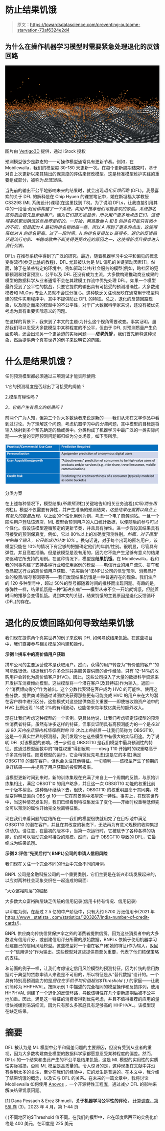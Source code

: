# 防止结果饥饿

> 原文：<https://towardsdatascience.com/preventing-outcome-starvation-73af6324e2d4>

## 为什么在操作机器学习模型时需要紧急处理退化的反馈回路

![](img/f090d23c9a509fb17d15c124e871f3ca.png)

图片由 [Vertigo3D](https://www.istockphoto.com/photo/big-data-network-abstract-concept-with-abstract-binary-code-gm1288922463-384746197#:~:text=Credit%3A-,Vertigo3d,-Stock%20photo%20ID) 提供，通过 iStock 授权

预测模型很少是静态的——可操作模型通常具有更新节奏。例如，在 Mobilewalla，我们的模型每 30-180 天更新一次。在每个更新周期结束时，基于对自上次更新以来其输出的保真度的评估来修改模型。这是标准模型维护实践的重要组成部分，被称为*反馈回路*。

当先前的输出不公平地影响未来的结果时，就会出现*退化反馈回路* (DFL)。我最喜欢的关于 DFL 的解释是在 Chip Hyuen 的课堂笔记中，她在斯坦福大学教授 CS329S (ML 系统设计)课程(在这里找到 T8)。为了说明 DFLs，让我直接引用其中的一段话:*假设你构建了一个系统，向用户推荐他们可能喜欢的歌曲。系统排名高的歌曲首先显示给用户。因为它们首先被显示，所以用户更多地点击它们，这使得系统更加确信这些推荐是好的。一开始，两首歌曲 A 和 B 的排名可能只有微小的不同，但是因为 A 最初的排名稍微高一些，所以 A 得到了更多的点击，这使得系统对 A 的排名更高。过了一段时间，A 的排名变得比 b 高得多。退化的反馈循环是流行电影、书籍或歌曲不断变得更受欢迎的原因之一，这使得新项目很难进入流行列表。*

DFLs 在推荐系统中得到了广泛的研究。最近，随着机器学习中公平和偏见的概念变得流行(参见[此处](/a-tutorial-on-fairness-in-machine-learning-3ff8ba1040cb)的教程)，DFL 尤其被认为是 ML 偏见的关键驱动因素[1]。然而，除了在某些特定的环境中，例如驱动公共/社会服务的模型(例如，跨社区的犯罪预测和财富预测)，公平以及 DFL 还没有成为主流。大多数构建推动商业成果的模型的数据科学从业者通常不会在其建模工作流中优先处理 DFL。如果一个模型最终受到了公平性的挑战，只要它提供的输出具有可接受的预测准确性，大多数建模者和 MLOps 专业人员就不会过分担心。这种缺乏关注也反映在通常用于模型构建的软件实用程序中，其中不提供防止 DFL 的特征。总之，退化的反馈回路现象，以及随之而来的模型中的不公平性，对于广大数据科学家来说，还没有被优先考虑为具有重要实际意义的问题。

在这样的背景下，我来到了本文的主题:为什么这个视角需要改变。事实证明，虽然我们可以忍受大多数模型中某种程度的不公平，但由于 DFL 对预测质量产生负面影响，还会出现另一个更紧迫的实际问题——***结果饥饿*** 。我们首先解释这种现象，然后提供两个真实世界的例子来说明它的范围。

# 什么是结果饥饿？

任何预测模型都必须通过三项测试才能实际使用:

1.它的预测精度是否超出了可接受的阈值？

2.模型有弹性吗？

*3。它能产生有意义的结果吗？*

前两个广为人知，但第三个对大多数读者来说是新的——我们从未在文学作品中看到过讨论。为了理解这个问题，考虑机器学习中的*分类*问题，其中模型的目标是将输入映射到多个预先确定的桶或类中。分类构成了机器学习中最广泛的一类实际问题——大量的实际预测问题都归结为分类场景，如下表所示。

![](img/cda64313e1f327a093f61e9884e13646.png)

分类方案

在上述每种情况下，模型结果(*所需预测*栏)关键地告知相关业务流程(*实际/商业用例*栏)。模型不仅需要有弹性，并产生准确的预测结果，*这些结果还需要以商业上有意义的数量出现*。以上面的个性化用例为例，考虑一个电子商务网站。一旦一个匿名用户登陆该酒店，ML 模型会预测用户的人口统计数据，以便随后的参与可以个性化。假设该模型遵循预定的更新节奏，并且具有弹性。进一步假设其结果具有可接受的预测保真度，例如，它以 80%以上的准确度预测性别。*然而，对于模型中的每个输入，它只能成功分类 10%* 。换句话说，对于每个出现的匿名用户，该模型只能在 10%的情况下有足够的把握确定他们的年龄/性别。很明显，尽管具有弹性，并且高度准确，但是该模型是没有用的，因为它不能产生足够有意义的结果来驱动它所支持的用例。在这种情况下，模型是**结果饥饿**。在 Mobilewalla，我和我的同事构建了支持各种行业和使用案例的模型——电信行业的用户流失、拼车和食品配送行业的高价值用户获取、“先买后付”(BNPL)公司的信誉预测、消费品行业的股票/库存预测等等——我们发现结果饥饿是一种普遍存在的现象。我们生产的 120 多种型号中，超过 50%的型号都随着时间的推移而出现问题。有趣的是，像弹性一样，结果饥饿是一种“渐进疾病”——模型从来不会一开始就饥饿，但随着时间的推移会变得饥饿。说到本文的关键，结果饥饿的主要原因是退化反馈循环(DFL)的存在。

# 退化的反馈回路如何导致结果饥饿

我们现在提供两个真实世界的例子来说明 DFL 如何导致结果饥饿。在这些项目中，我们直接参与相关模型的构建和操作。

**示例 1:拼车中的高价值用户获取**

拼车公司的主要运营成本是获取用户。然而，获得的用户转变为“有价值的客户”的可能性很低。根据我们与许多全球共乘服务提供商的合作经验，只有 12–14%的收购用户会转化为高价值客户(HVC)。因此，这些公司投入了大量的数据科学资源来开发拼车消费倾向模型。这些模型将一个潜在客户(及其特征)作为输入，返回一个“消费倾向得分”作为输出。这个分数代表潜在客户成为 HVC 的可能性。使用这些分数，提供商试图通过试图优先获得那些更有可能变成 HVC 的用户来在大的潜在客户群中进行区分。这些模式对这些提供商至关重要——即使被收购资产池中的 HVC 比例出现 1%或 2%的有利波动，也能带来每年数亿美元的额外收入。

现在让我们考虑这种模型的一个实例。更具体地说，让我们考虑锚定该模型的预测性消费者特征。虽然有许多这样的特征，但事实证明具有高预测能力的一个是*在过去 90 天内在非国内机场观察到的 10 次以上的前景* —让我们简称为 OBSGT10。这是一个真实世界的预测器，我们发现它在这些模型中有很大的实际用途。为了说明 DFL 对该模型的影响，进一步假设 OBSGT10 是我们模型中最具预测性的特征。这通过模型函数中的“特性权重”得到反映——obsg T10 开始时的权重略高于许多其他特性。随着模型的运行，它会稍微优先考虑(这是它的本意)满足 OBSGT10 的潜在客户，但也会关注其他特征。一切顺利——该模型产生了预期的良好结果——并提高了用户获取的投资回报率。

当模型更新时间到来时，新的训练集现在充满了来自上一个周期的反馈，与原始训练集相比，满足 OBSGT10 的用户略多，并且这一次 OBSGT10 功能的权重比前一个版本稍高。这种循环继续下去，很快，OBSGT10 的权重明显高于其同类，模型变得明显偏向 OBS gt 10——它在前景集中渴望这一特性。事实上，在现实世界中，当这种情况发生时，我们已经看到特征集发生了变化——开始时权重稍低但完全可以预测的属性开始完全脱离特征集。

现在我们来看问题的症结所在——我们的模型很快就用完了在目标池中满足 OBSGT10 的潜在客户，并且在其改变的状态下，无法再为有意义规模的收购集提供动力。请注意，在最初的版本中，当第一次运行时，它被赋予了各种各样的功能，仍然可以驱动完全可接受的规模。然而，由于 OBSGT10 导致的 DFL，它最终成为结果饥饿。

**示例 2:评估“先买后付”( BNPL)公司的申请人信用风险**

我们现在关注一个完全不同的行业中完全不同的用例。

BNPL 公司是金融科技公司的一个重要类别，它们主要是在新兴市场发展起来的，以应对两种社会现象交织在一起造成的局面:

“大众富裕阶层”的崛起

大多数大众富裕阶层缺乏传统的信用记录(信用卡持有情况、信用记录)

以印度为例，在超过 2.5 亿的中产阶级中，只有大约 5700 万张信用卡(2021 年[https://www . statista . com/statistics/1203267/India-number-of-credit-cards/](https://www.statista.com/statistics/1203267/india-number-of-credit-cards/))。

BNPL 供应商向传统信贷保护伞之外的消费者提供信贷。因为这些消费者中的大多数没有信用评分，或创建信用评分所需的原始数据，BNPLs 依赖于使用机器学习创建自己的信用风险模型。这些模型将一个潜在客户(和她的特征)作为输入，返回一个“信用评分”作为输出。这些模型对这些提供商至关重要，代表了他们核保策略的支柱。

和前面的例子一样，让我们考虑锚定信用风险模型的预测特征。因为传统的信用数据对于典型的贷款申请人来说是不可用的，所以特征是从“替代数据”设计的。一个具有特别高预测能力的是*居住在手机平均价值超过$Threshold ( )* 的家庭——让我们简称为 HHPHVAL。按照示例 1 中描述的完全相同的模型操作和反馈序列，使用 HHPHVAL 创建了一个退化的反馈环路，导致该特性在几个更新周期后被不公平地加重。因此，满足这一特征的消费者得到优先考虑，并且不值得推荐的应用的量很快减缓到涓涓细流，因为只有那么多家庭具有足够高的 HHPHVAL。该模型现在缺乏结果。

# 摘要

DFL 被认为是 ML 模型中公平和偏差问题的主要原因，但没有受到从业者的重视，因为大多数构建商业模型的数据科学家都愿意忍受某种程度的偏差。然而，DFLs 的一个结果和由此产生的不公平是结果饥饿，这是 ML 模型的实用性的实质性实际减损，否则 ML 模型是高质量的。令人惊讶的是，这种现象在文献中并没有得到太多的关注，至少在我们的经验中，它的发生是普遍的。在本文中，我介绍了结果饥饿的概念，以及它与 DFL 的关系。在未来的一篇文章中，我将讨论 Mobilewalla 如何使用 [Anovos](http://www.anovos.ai) ，一个开源特性工程[库](https://github.com/anovos)，通过减少 DFL 的影响来解决结果饥饿问题。

[1] Dana Pessach & Erez Shmueli，**关于机器学习公平性的评论，** [计算调查，第 55I 卷](https://dl.acm.org/toc/csur/2023/55/3) (3)，2023 年 4 月，第 1–44 页

( )不同地区的$Threshold 值不同。在我们的模型中，它在印度尼西亚的实例化价格是 400 美元，在印度是 225 美元